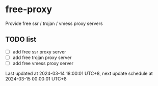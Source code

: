
# free-proxy
Provide free ssr / trojan / vmess proxy servers


## TODO list
- [ ] add free ssr proxy server
- [ ] add free trojan proxy server
- [ ] add free vmess proxy server

Last updated at 2024-03-14 18:00:01 UTC+8, next update schedule at 2024-03-15 00:00:01 UTC+8

